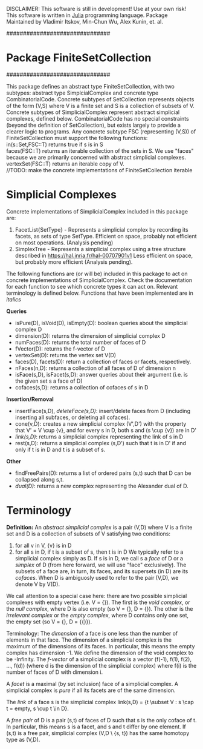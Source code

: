 DISCLAIMER: This software is still in development! Use at your own risk!
This software is written in [Julia](http://julialang.org) programming language.
Package Maintained by Vladimir Itskov, Min-Chun Wu, Alex Kunin, et. al.

###############################
# Package FiniteSetCollection #
###############################

This package defines an abstract type FiniteSetCollection, with two subtypes:
abstract type SimplcialComplex and concrete type CombinatorialCode. Concrete
subtypes of SetCollection represents objects of the form (V,S)  where V is a
finite set and S is a collection of subsets of V. Concrete subtypes of
SimplicialComplex represent abstract simplicial complexes, defined below.
CombinatorialCode has no special constraints (beyond the definition of
SetCollection), but exists largely to provide a clearer logic to programs. Any
concrete subtype FSC (representing (V,S)) of FiniteSetCollection must support
the following functions:  
  in(s::Set,FSC::T) returns true if s is in S  
  faces(FSC::T) returns an iterable collection of the sets in S. We use "faces"
because we are primarily concerned with abstract simplicial complexes.  
  vertexSet(FSC::T) returns an iterable copy of V.  
  //TODO: make the concrete implementations of FiniteSetCollection iterable

# Simplicial Complexes

Concrete implementations of SimplicialComplex included in this package are:
  1. FacetList{SetType} - Represents a simplicial complex by recording its
     facets, as sets of type SetType. Efficient on space, probably not
     efficient on most operations. (Analysis pending)
  2. SimplexTree - Represents a simplicial complex using a tree structure
     described in https://hal.inria.fr/hal-00707901v1 Less efficient on space,
     but probably more efficient (Analysis pending).

The following functions are (or will be) included in this package to act on
concrete implementations of SimplicialComplex. Check the documentation for each
function to see which concrete types it can act on. Relevant terminology is
defined below. Functions that have been implemented are in _italics_

**Queries**  
  * isPure(D), isVoid(D), isEmpty(D): boolean queries about the simplicial complex D
  * dimension(D): returns the dimension of simplicial complex D
  * numFaces(D): returns the total number of faces of D
  * fVector(D): returns the f-vector of D
  * vertexSet(D): returns the vertex set V(D)
  * faces(D), facets(D): return a collection of faces or facets, respectively.
  * nFaces(n,D): returns a collection of all faces of D of dimension n
  * isFace(s,D), isFacet(s,D): answer queries about their argument (i.e. is the given set s a face of D)
  * cofaces(s,D): returns a collection of cofaces of s in D

**Insertion/Removal**  
  * insertFace(s,D), _deleteFace(s,D)_: insert/delete faces from D (including inserting all subfaces, or deleting all cofaces).
  * cone(v,D): creates a new simplicial complex (V',D') with the property that V' = V \cup {v}, and for every s in D, both s and (s \cup {v}) are in D'
  * _link(s,D)_: returns a simplicial complex representing the link of s in D
  * rest(s,D): returns a simplicial complex (s,D') such that t is in D' if and only if t is in D and t is a subset of s.

**Other**
  * findFreePairs(D): returns a list of ordered pairs (s,t) such that D can be collapsed along s,t.
  * _dual(D)_: returns a new complex representing the Alexander dual of D.


# Terminology
**Definition:** An _abstract simplicial complex_ is a pair (V,D) where V is a
finite set and D is a collection of subsets of V satisfying two conditions:
  1. for all v in V, {v} is in D
  2. for all s in D, if t is a subset of s, then t is in D
  We typically refer to a simplicial complex simply as D. If s is in D, we call
s a _face_ of D or a _simplex_ of D (from here forward, we will use "face"
exclusively). The subsets of a face are, in turn, its faces, and its supersets
(in D) are its _cofaces_. When D is ambiguosly used to refer to the pair (V,D),
we denote V by V(D).

We call attention to a special case here: there are two possible simplicial
complexes with empty vertex (i.e. V = {}). The first is the _void complex_, or
the _null complex_, where D is also empty (so V = {}, D = {}). The other is the
_irrelevant complex_ or the _empty complex_, where D contains only one set, the
empty set (so V = {}, D = {{}}).




Terminology:
  The _dimension_ of a face is one less than the number of elements in that face. The dimension of a simplicial complex is the maximum of the dimensions of its faces. In particular, this means the empty complex has dimension -1. We define the dimension of the void complex to be -Infinity. The _f-vector_ of a simplicial complex is a vector (f(-1), f(1), f(2), ..., f(d)) (where d is the dimension of the simplicial complex) where f(i) is the number of faces of D with dimension i.
  
  A _facet_ is a maximal (by set inclusion) face of a simplicial complex. A simplicial complex is _pure_ if all its facets are of the same dimension.
  
  The _link_ of a face s is the simplicial complex link(s,D) = {t \subset V : s \cap t = empty, s \cup t \in D}.
  
  A _free pair_ of D is a pair (s,t) of faces of D such that s is the only coface of t. In particular, this means s is a facet, and s and t differ by one element. If (s,t) is a free pair, simplicial complex (V,D \ {s, t}) has the same homotopy type as (V,D).
